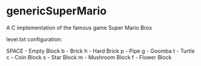 # genericSuperMario
A C implementation of the famous game Super Mario Bros

level.txt configuration:

SPACE - Empty Block
b - Brick
h - Hard Brick
p - Pipe
g - Goomba
t - Turtle
c - Coin Block
s - Star Block
m - Mushroom Block
f - Flower Block